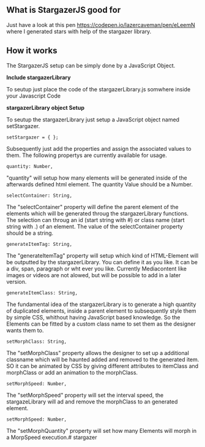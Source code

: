 ## What is StargazerJS good for

Just have a look at this pen https://codepen.io/lazercaveman/pen/eLeemN where I generated stars with help of the stargazer library.

## How it works

The StargazerJS setup can be simply done by a JavaScript Object.

**Include stargazerLibrary**

To seutup just place the code of the stargazerLibrary.js somwhere inside your Javascript Code

**stargazerLibrary object Setup**

To seutup the stargazerLibrary just setup a JavaScript object named setStargazer.

`
setStargazer = { };
`

Subsequently just add the properties and assign the associated values to them. The following propertys are currently available for usage.

`
quantity: Number,
`

"quantity" will setup how many elements will be generated inside of the afterwards defined html element. The quantity Value should be a Number.

`
selectContainer: String,
`

The "selectContainer" property will define the parent element of the elements which will be generated throug the stargazerLibrary functions. The selection can throug an id (start string with #) or class name (start string with .) of an element. The value of the selectContainer property should be a string.

`
generateItemTag: String,
`

The "generateItemTag" property will setup which kind of HTML-Element will be outputted by the stargazerLibrary. You can define it as you like. It can be a div, span, paragraph or wht ever you like. Currently Mediacontent like images or videos are not alowed, but will be possible to add in a later version.

`
generateItemClass: String,
`

The fundamental idea of the stargazerLibrary is to generate a high quantity of duplicated elements, inside a parent element to subsequently style them by simple CSS, whithout having JavaScript based knowledge. So the Elements can be fitted by a custom class name to set them as the designer wants them to.

`
setMorphClass: String,
`

The "setMorphClass" property allows the designer to set up a additional classname which will be haunted added and removed to the generated item. SO it can be animated by CSS by giving different attributes to itemClass and morphClass or add an animation to the morphClass.

`
setMorphSpeed: Number,
`

The "setMorphSpeed" property will set the interval speed, the stargazeLibrary will ad and remove the morphClass to an generated element.

`
setMorphSpeed: Number,
`

The "setMorphQuantity" property will set how many Elements will morph in a MorpSpeed execution.# stargazer
